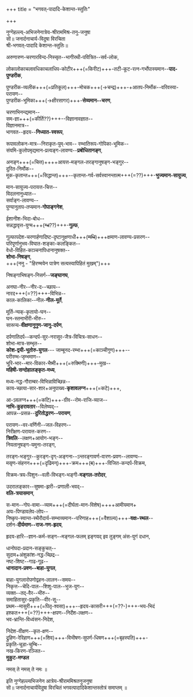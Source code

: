 +++
title = "भगवत्-पादादि-केशान्त-स्तुतिः"

+++

नुग्गॆहल्ल्य्-अभिजनेनात्रेय-श्रीराममिश्र-तनु-जनुषा  
सॊ॥ जनार्दनाचार्य-विदुषा विरचिता  
श्री-भगवत्-पादादि केशान्त-स्तुतिः॥

अरुणारुण-चरणारविन्द-निस्सृत--भागीरथी-पवित्रित--सर्व-लोक,

लोकालोकाचलावधिकाचलाधिप-कोटीर+++(=किरीट)+++-तटी-कूट-रत्न-गर्भोपास्यमान--**पाद-पुण्डरीक**,  

पुण्डरीक-व्यलीक+++(=प्रतिकूल)+++-मोचक+++(→चन्द्र)+++-+आतप-निर्मोक--वरिवस्या-परायण--  
पुण्डरीक-भूमिका+++(→क्षीरसागर)+++-**सेव्यमान--चरण**,  

चरणाभिनन्द्यमान--  
सम-ज्ञा+++(=कीर्ति??)+++--विज्ञानावज्ञात--  
विज्ञानमात्र--  
भागवत--हृदय--**निध्यात-स्वरूप**,  

रूपावलोकन-मात्र--निराकृत-पुम्-भाव--
रम्भातिरूप-गोपिका-भूमिक--  
संयमि-कुलोपमृद्यमान-प्रत्यङ्ग-लावण्य--**प्रबोधितानङ्ग**,

अनङ्ग+++(=चित्त)++++आयत्त-मङ्गल-तरङ्गानुषङ्ग-भङ्गुर--  
दुरित-निर्मोक--  
मूक-कृतान्त+++(=सिद्धान्त)+++--कृतान्त-गर्व-सर्वस्वानन्तात्म+++(=??)+++-**भुज्यमान-सायुज्य**,

मान-सायुज्य-परायत्त-चित्त--  
विदलनानुध्यात--  
सर्वाङ्ग-लावण्य--  
पुण्यानुताप-तप्यमान-**गोपाङ्गनेश**,  

ईशानीश-भिदा-बोध--  
सन्नद्धावृत्त-युग्म+++(~~ग्ध~~??)+++-**गुल्फ**, 

गुल्फापदेश-चरणार्हणादिष्ट-दृष्टानुक्षणाधी+++(~~णधि~~)+++क्षमाण-लावण्य-प्रसरण--  
परिपूर्णानुभव-विघात-शङ्का-कलङ्कित--  
वेधो-विहित-काञ्चनापिधानानुषक्त--  
**शोभा-निषङ्ग**,  
+++(ननु - "हिरण्मयेन पात्रेण सत्यस्यापिहितं मुखम्")+++

निषङ्गाभिषङ्ग-निसर्ग--**जङ्घानघ**,

अनघा-नीर--नीर-द--च्छाय--  
नारद+++(=??)+++-विभिन्न--  
काल-कालिका--नील-**नील-मूर्ते**,

मूर्ति-न्यक्-कृतायो-घन--  
घन-स्तनाभीरी-भीरु--  
सारूप्य-**वीक्षणानुगुण-जानु-दर्पण**,

दर्पणातिदर्प--कन्दर्प-सुर-नरासुर-जैत्र-विचित्र-साधन--  
शोभा-मात्र-सम्भृत--  
**कोश-द्वयी-भूतोरु-युगल**---
जाम्बूनद-रम्भा+++(=काञ्चीगुण)+++--  
परीरम्भ-जृम्भमाण--  
भूरि-भार--मार-विकार-भैष्मी+++(=रुक्मिणी)+++-मुख--  
**महिषी-सन्दोहालङ्कृत-मध्य**, 

मध्य-नद्ध-गौराम्बर-विभिन्नाविच्छिन्न--  
काय-च्छाया-सार-शार+अनुपाख्य-**कृशावलग्न**+++(=कटे)+++,

आ-ऽवलग्न+++(=कटि)+++-ग्रीव--रोम-राजि-व्याज--  
**नाभि-कुहरावतार**--विलेष्यद्--  
आपन्न--प्रसन्न--**दुरितोद्धरण--परायण**, 

परायण--वर-वर्णिनी--जल-विहरण--  
निरीक्षण-परायत्त-करण--  
**त्रिवलि**--लक्षण+आयोग-भङ्ग--  
नियतानुषङ्ग-यमुना-तरङ्ग,

तरङ्ग-भङ्गुर--कुरङ्ग-दृग्-अङ्गना--ऽन्तरङ्गावर्ण-वारण-प्रवण--लावण्य--  
मसृण-संहनन+++(=दृढिमन्)+++-क्रम+++(~~व~~)+++-विजित-कन्दर्प-विक्रम,

विक्रम-त्रय-पिशुन--वली-विभङ्ग-भङ्गी-**मङ्गल-तरोदर**,

उदरालङ्कार--सुषमा-झरी--प्रणाली-भवद्--  
**वलि-त्रयासमान**,

स-मान--गोप-वामा--व्याम+++(=दीर्घता-मान-विशेष)++++आमीयमान+  
अयः-पिण्डावलेप-लोप--  
निष्कृप-स्वान्त-स्थैरौदार्य-सम्भाव्यमान--परिणाह+++(=वैशाल्य)+++-**वक्षः-स्थल**--  
दर्शन-**दीर्यमाण--राज-गण-हृदय**,

हृदय-हारि--ज्ञान-कर्म-सङ्ग--मङ्गल-फलम् इङ्गयद् इव तुङ्गम् अंस-युगं दधान,

धानोपदा-प्रदान-सङ्कुचत्--  
सुदाम+अंशुकांश-नद्ध-च्छिद्र--  
नष्ट-शिष्ट--गाढ-गूढ--  
**धानादान-प्रवण--बाहा-युगल**,

बाहा-युगलारोपणोद्वहन-लालन--समय--  
निकृत्त--चेदि-पाल--शिशु-पाल--भुज-युग--  
व्यक्त--तद्-वैर--भीरु--  
समाहितासुर-प्रकृति--वीर-सू--  
प्रथम--मासुरी+++(=पितृ-श्वसा)+++--हृदय-कासरी+++(=??-)+++-भय-भिदं  
हश्कत+++(=??)+++-क्षपण--निर्देश-लक्षण--  
भव-भ्रान्ति-विध्वंसन-निदेश,  

निदेश-वीक्षण--कृत-क्षण--  
द्रुहिण-रेरिहाण+++(=शिव)+++-विभीषण-सुपर्ण-धिषण+++(=बृहस्पति)+++-  
प्रकृति-चूडा-चुम्बि--  
नख-किरण-रञ्जित--  
**मुकुट-मण्डल**  

नमस् ते नमस् ते नमः ॥

इति नुग्गेहल्ल्यभिजनेन आत्रेय-श्रीराममिश्रतनुजनुषा  
सॊ॥ जनार्दनाचार्यविदुषा विरचितं भगवत्पादादिकेशान्तस्तोत्रं समाप्तम् ॥